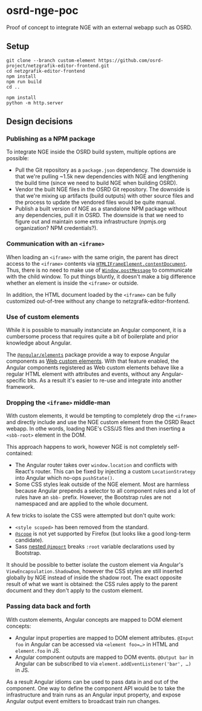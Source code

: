 # osrd-nge-poc

Proof of concept to integrate NGE with an external webapp such as OSRD.

## Setup

```
git clone --branch custom-element https://github.com/osrd-project/netzgrafik-editor-frontend.git
cd netzgrafik-editor-frontend
npm install
npm run build
cd ..

npm install
python -m http.server
```

## Design decisions

### Publishing as a NPM package

To integrate NGE inside the OSRD build system, multiple options are possible:

- Pull the Git repository as a `package.json` dependency. The downside is that
  we're pulling ~1.5k new dependencies with NGE and lengthening the build time
  (since we need to build NGE when building OSRD).
- Vendor the built NGE files in the OSRD Git repository. The downside is that
  we're mixing up artifacts (build outputs) with other source files and the
  process to update the vendored files would be quite manual.
- Publish a built version of NGE as a standalone NPM package without any
  dependencies, pull it in OSRD. The downside is that we need to figure out and
  maintain some extra infrastructure (npmjs.org organization? NPM credentials?).

### Communication with an `<iframe>`

When loading an `<iframe>` with the same origin, the parent has direct access
to the `<iframe>` contents via [`HTMLIFrameElement.contentDocument`]. Thus,
there is no need to make use of [`Window.postMessage`] to communicate with the
child window. To put things bluntly, it doesn't make a big difference whether
an element is inside the `<iframe>` or outside.

In addition, the HTML document loaded by the `<iframe>` can be fully customized
out-of-tree without any change to netzgrafik-editor-frontend.

### Use of custom elements

While it is possible to manually instanciate an Angular component, it is a
cumbersome process that requires quite a bit of boilerplate and prior knowledge
about Angular.

The [`@angular/elements`] package provide a way to expose Angular components as
[Web custom elements]. With that feature enabled, the Angular components
registered as Web custom elements behave like a regular HTML element with
attributes and events, without any Angular-specific bits. As a result it's
easier to re-use and integrate into another framework.

### Dropping the `<iframe>` middle-man

With custom elements, it would be tempting to completely drop the `<iframe>`
and directly include and use the NGE custom element from the OSRD React webapp.
In othe words, loading NGE's CSS/JS files and then inserting a `<sbb-root>`
element in the DOM.

This approach happens to work, however NGE is not completely self-contained:

- The Angular router takes over `window.location` and conflicts with React's
  router. This can be fixed by injecting a custom `LocationStrategy` into
  Angular which no-ops `pushState()`.
- Some CSS styles leak outside of the NGE element. Most are harmless because
  Angular prepends a selector to all component rules and a lot of rules have
  an `sbb-` prefix. However, the Bootstrap rules are not namespaced and are
  applied to the whole document.

A few tricks to isolate the CSS were attempted but don't quite work:

- `<style scoped>` has been removed from the standard.
- [`@scope`] is not yet supported by Firefox (but looks like a good long-term
   candidate).
- Sass [nested `@import`] breaks `:root` variable declarations used by
  Bootstrap.

It should be possible to better isolate the custom element via Angular's
`ViewEncapsulation.ShadowDom`, however the CSS styles are still inserted
globally by NGE instead of inside the shadow root. The exact opposite result of
what we want is obtained: the CSS rules apply to the parent document and they
don't apply to the custom element.

### Passing data back and forth

With custom elements, Angular concepts are mapped to DOM element concepts:

- Angular input properties are mapped to DOM element attributes. `@Input foo`
  in Angular can be accessed via `<element foo=…>` in HTML and `element.foo` in
  JS.
- Angular component outputs are mapped to DOM events. `@Output bar` in Angular
  can be subscribed to via `element.addEventListener('bar', …)` in JS.

As a result Angular idioms can be used to pass data in and out of the
component. One way to define the component API would be to take the
infrastructure and train runs as an Angular input property, and expose Angular
output event emitters to broadcast train run changes.

[`HTMLIFrameElement.contentDocument`]: https://developer.mozilla.org/en-US/docs/Web/API/HTMLIFrameElement/contentDocument
[`Window.postMessage`]: https://developer.mozilla.org/en-US/docs/Web/API/Window/postMessage
[`@angular/elements`]: https://v17.angular.io/guide/elements
[Web custom elements]: https://developer.mozilla.org/en-US/docs/Web/API/Web_components/Using_custom_elements
[`@scope`]: https://developer.mozilla.org/en-US/docs/Web/CSS/@scope
[nested `@import`]: https://sass-lang.com/documentation/at-rules/import/#nesting

